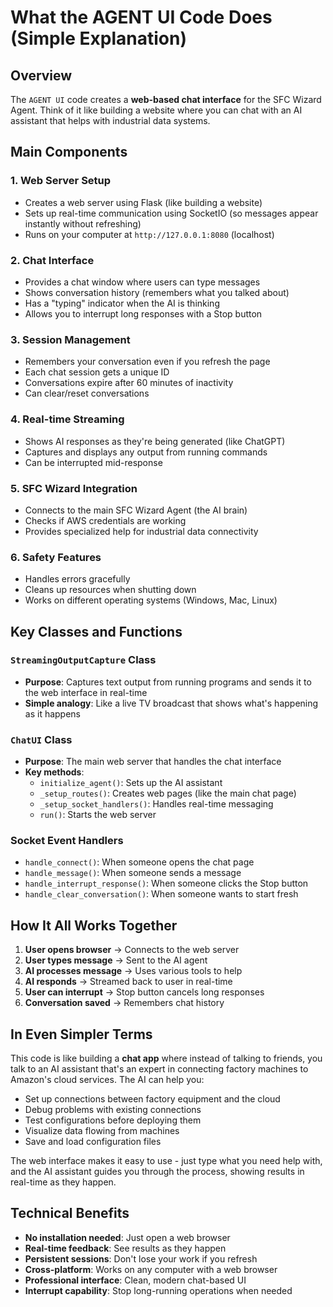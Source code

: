 # What the AGENT UI Code Does (Simple Explanation)

## Overview
The `AGENT UI` code creates a **web-based chat interface** for the SFC Wizard Agent. Think of it like building a website where you can chat with an AI assistant that helps with industrial data systems.

## Main Components

### 1. Web Server Setup
- Creates a web server using Flask (like building a website)
- Sets up real-time communication using SocketIO (so messages appear instantly without refreshing)
- Runs on your computer at `http://127.0.0.1:8080` (localhost)

### 2. Chat Interface
- Provides a chat window where users can type messages
- Shows conversation history (remembers what you talked about)
- Has a "typing" indicator when the AI is thinking
- Allows you to interrupt long responses with a Stop button

### 3. Session Management
- Remembers your conversation even if you refresh the page
- Each chat session gets a unique ID
- Conversations expire after 60 minutes of inactivity
- Can clear/reset conversations

### 4. Real-time Streaming
- Shows AI responses as they're being generated (like ChatGPT)
- Captures and displays any output from running commands
- Can be interrupted mid-response

### 5. SFC Wizard Integration
- Connects to the main SFC Wizard Agent (the AI brain)
- Checks if AWS credentials are working
- Provides specialized help for industrial data connectivity

### 6. Safety Features
- Handles errors gracefully
- Cleans up resources when shutting down
- Works on different operating systems (Windows, Mac, Linux)

## Key Classes and Functions

### `StreamingOutputCapture` Class
- **Purpose**: Captures text output from running programs and sends it to the web interface in real-time
- **Simple analogy**: Like a live TV broadcast that shows what's happening as it happens

### `ChatUI` Class
- **Purpose**: The main web server that handles the chat interface
- **Key methods**:
  - `initialize_agent()`: Sets up the AI assistant
  - `_setup_routes()`: Creates web pages (like the main chat page)
  - `_setup_socket_handlers()`: Handles real-time messaging
  - `run()`: Starts the web server

### Socket Event Handlers
- `handle_connect()`: When someone opens the chat page
- `handle_message()`: When someone sends a message
- `handle_interrupt_response()`: When someone clicks the Stop button
- `handle_clear_conversation()`: When someone wants to start fresh

## How It All Works Together

1. **User opens browser** → Connects to the web server
2. **User types message** → Sent to the AI agent
3. **AI processes message** → Uses various tools to help
4. **AI responds** → Streamed back to user in real-time
5. **User can interrupt** → Stop button cancels long responses
6. **Conversation saved** → Remembers chat history

## In Even Simpler Terms

This code is like building a **chat app** where instead of talking to friends, you talk to an AI assistant that's an expert in connecting factory machines to Amazon's cloud services. The AI can help you:

- Set up connections between factory equipment and the cloud
- Debug problems with existing connections
- Test configurations before deploying them
- Visualize data flowing from machines
- Save and load configuration files

The web interface makes it easy to use - just type what you need help with, and the AI assistant guides you through the process, showing results in real-time as they happen.

## Technical Benefits

- **No installation needed**: Just open a web browser
- **Real-time feedback**: See results as they happen
- **Persistent sessions**: Don't lose your work if you refresh
- **Cross-platform**: Works on any computer with a web browser
- **Professional interface**: Clean, modern chat-based UI
- **Interrupt capability**: Stop long-running operations when needed
